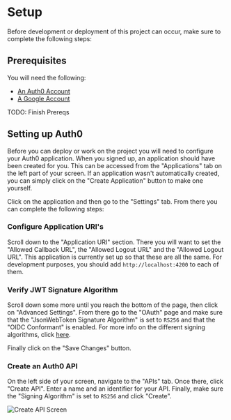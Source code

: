 # Setup

Before development or deployment of this project can occur, make sure to complete the following steps:


## Prerequisites

You will need the following:
- [An Auth0 Account](https://auth0.com/)
- [A Google Account](https://support.google.com/accounts/answer/27441?hl=en)

TODO: Finish Prereqs


## Setting up Auth0

Before you can deploy or work on the project you will need to configure your Auth0 application. When you signed up, an application should have been created for you. This can be accessed from the "Applications" tab on the left part of your screen. If an application wasn't automatically created, you can simply click on the "Create Application" button to make one yourself.

Click on the application and then go to the "Settings" tab. From there you can complete the following steps:

### Configure Application URI's

Scroll down to the "Application URI" section. There you will want to set the "Allowed Callback URL", the "Allowed Logout URL" and the "Allowed Logout URL". This application is currently set up so that these are all the same. For development purposes, you should add `http://localhost:4200` to each of them.

### Verify JWT Signature Algorithm

Scroll down some more until you reach the bottom of the page, then click on "Advanced Settings". From there go to the "OAuth" page and make sure that the "JsonWebToken Signature Algorithm" is set to `RS256` and that the "OIDC Conformant" is enabled. For more info on the different signing algorithms, click [here](https://auth0.com/docs/tokens/concepts/signing-algorithms).

Finally click on the "Save Changes" button.

### Create an Auth0 API

On the left side of your screen, navigate to the "APIs" tab. Once there, click "Create API". Enter a name and an identifier for your API. Finally, make sure the "Signing Algorithm" is set to `RS256` and click "Create".

![Create API Screen](https://cdn2.auth0.com/docs/media/articles/api-auth/create-api.png)